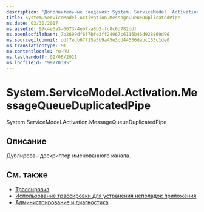 ```yaml
---
description: 'Дополнительные сведения: System. ServiceModel. Activation. Мессажекуеуедупликатедпипе'
title: System.ServiceModel.Activation.MessageQueueDuplicatedPipe
ms.date: 03/30/2017
ms.assetid: 97c4e6a3-6673-4eb7-a8b2-fc8c6d782ddf
ms.openlocfilehash: 7b2699df6f7bfe3ff24067c6116b46d928869d96
ms.sourcegitcommit: ddf7edb67715a5b9a45e3dd44536dabc153c1de0
ms.translationtype: MT
ms.contentlocale: ru-RU
ms.lasthandoff: 02/06/2021
ms.locfileid: "99770395"
---
```

# <a name="systemservicemodelactivationmessagequeueduplicatedpipe"></a>System.ServiceModel.Activation.MessageQueueDuplicatedPipe

System.ServiceModel.Activation.MessageQueueDuplicatedPipe  
  
## <a name="description"></a>Описание  

 Дублирован дескриптор именованного канала.  
  
## <a name="see-also"></a>См. также

- [Трассировка](index.md)
- [Использование трассировки для устранения неполадок приложения](using-tracing-to-troubleshoot-your-application.md)
- [Администрирование и диагностика](../index.md)
